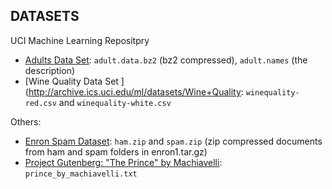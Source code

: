 DATASETS
--------

UCI Machine Learning Repositpry

- [Adults Data Set](http://archive.ics.uci.edu/ml/datasets/Adult): `adult.data.bz2` (bz2 compressed), `adult.names` (the description) 
- [Wine Quality Data Set ](http://archive.ics.uci.edu/ml/datasets/Wine+Quality: `winequality-red.csv` and `winequality-white.csv`


Others:
 
- [Enron Spam Dataset](http://csmining.org/index.php/enron-spam-datasets.html): `ham.zip` and `spam.zip` (zip compressed documents from ham and spam folders in enron1.tar.gz)
- [Project Gutenberg:  "The Prince" by Machiavelli](http://www.gutenberg.org/ebooks/1232): `prince_by_machiavelli.txt`






